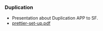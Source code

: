 ### Duplication
- Presentation about Duplication APP to SF.
- [prettier-set-up.pdf](https://github.com/vovantais/Presentation-Duplicates-Application/files/14735404/prettier-set-up.pdf)
